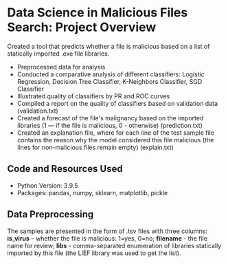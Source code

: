 # Data Science in Malicious Files Search: Project Overview
Created a tool that predicts whether a file is malicious based on a list of statically imported .exe file libraries.
* Preprocessed data for analysis
* Conducted a comparative analysis of different classifiers: Logistic Regression, Decision Tree Classifier, K-Neighbors Classifier, SGD Classifier
* Illustrated quality of classifiers by PR and ROC curves
* Compiled a report on the quality of classifiers based on validation data (validation.txt)
* Created a forecast of the file's malignancy based on the imported libraries (1 — if the file is malicious, 0 - otherwise) (prediction.txt)
* Created an explanation file, where for each line of the test sample file contains the reason why the model considered this file malicious (the lines for non-malicious files remain empty) (explain.txt)

## Code and Resources Used
* Python Version: 3.9.5
* Packages: pandas, numpy, sklearn, matplotlib, pickle

## Data Preprocessing
The samples are presented in the form of .tsv files with three columns:
**is_virus** – whether the file is malicious: 1=yes, 0=no; 
**filename** - the file name for review; 
**libs** - comma-separated enumeration of libraries statically imported by this file (the LIEF library was used to get the list).

